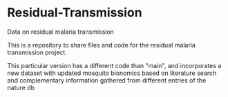 # Residual-Transmission
Data on residual malaria transmission

This is a repository to share files and code for the residual malaria transmission project.

This particular version has a different code than "main", and incorporates a new dataset with updated mosquito bionomics based on literature search and complementary information gathered from different entries of the nature db
